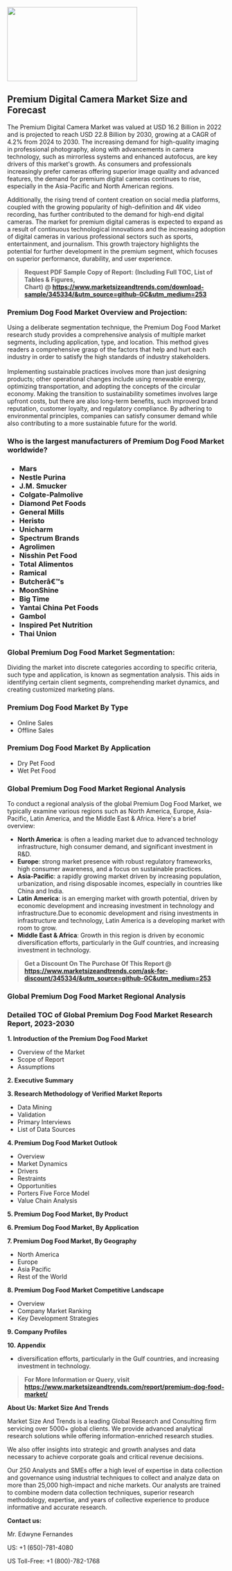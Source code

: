 <p><img class="alignnone size-medium wp-image-20088" src="https://ffe5etoiles.com/wp-content/uploads/2024/12/MST1-300x171.png" alt="" width="300" height="171" /></p><h2>Premium Digital Camera Market Size and Forecast</h2><p>The Premium Digital Camera Market was valued at USD 16.2 Billion in 2022 and is projected to reach USD 22.8 Billion by 2030, growing at a CAGR of 4.2% from 2024 to 2030. The increasing demand for high-quality imaging in professional photography, along with advancements in camera technology, such as mirrorless systems and enhanced autofocus, are key drivers of this market's growth. As consumers and professionals increasingly prefer cameras offering superior image quality and advanced features, the demand for premium digital cameras continues to rise, especially in the Asia-Pacific and North American regions.</p><p>Additionally, the rising trend of content creation on social media platforms, coupled with the growing popularity of high-definition and 4K video recording, has further contributed to the demand for high-end digital cameras. The market for premium digital cameras is expected to expand as a result of continuous technological innovations and the increasing adoption of digital cameras in various professional sectors such as sports, entertainment, and journalism. This growth trajectory highlights the potential for further development in the premium segment, which focuses on superior performance, durability, and user experience.</p></p><blockquote id="" class=""><strong>Request PDF Sample Copy of Report: (Including Full TOC, List of Tables &amp; Figures, Chart)&nbsp;@&nbsp;<strong><a href="https://www.marketsizeandtrends.com/download-sample/345334/&utm_source=github-GC&utm_medium=253" target="_blank">https://www.marketsizeandtrends.com/download-sample/345334/&utm_source=github-GC&utm_medium=253</a></strong></strong></blockquote><h3 id="" class="">Premium Dog Food Market&nbsp;Overview and Projection:</h3><p id="" class="">Using a deliberate segmentation technique, the Premium Dog Food Market research study provides a comprehensive analysis of multiple market segments, including application, type, and location. This method gives readers a comprehensive grasp of the factors that help and hurt each industry in order to satisfy the high standards of industry stakeholders. <br /> <br />Implementing sustainable practices involves more than just designing products; other operational changes include using renewable energy, optimizing transportation, and adopting the concepts of the circular economy. Making the transition to sustainability sometimes involves large upfront costs, but there are also long-term benefits, such improved brand reputation, customer loyalty, and regulatory compliance. By adhering to environmental principles, companies can satisfy consumer demand while also contributing to a more sustainable future for the world.</p><h3 id="" class="">Who is the largest manufacturers of&nbsp;Premium Dog Food Market worldwide?</h3><h3 class=""><p><ul><li>Mars </li><li> Nestle Purina </li><li> J.M. Smucker </li><li> Colgate-Palmolive </li><li> Diamond Pet Foods </li><li> General Mills </li><li> Heristo </li><li> Unicharm </li><li> Spectrum Brands </li><li> Agrolimen </li><li> Nisshin Pet Food </li><li> Total Alimentos </li><li> Ramical </li><li> Butcherâ€™s </li><li> MoonShine </li><li> Big Time </li><li> Yantai China Pet Foods </li><li> Gambol </li><li> Inspired Pet Nutrition </li><li> Thai Union</li></ul></p></h3><h3 id="" class="">Global&nbsp;Premium Dog Food Market Segmentation:</h3><p id="" class="">Dividing the market into discrete categories according to specific criteria, such type and application, is known as segmentation analysis. This aids in identifying certain client segments, comprehending market dynamics, and creating customized marketing plans.</p><h3 id="" class="">Premium Dog Food Market&nbsp;By Type</h3><p><p><ul><li>Online Sales</li><li> Offline Sales</p></li></ul></p></p><h3 id="" class="">Premium Dog Food Market&nbsp;By Application</h3><p class=""><p><ul><li>Dry Pet Food</li><li> Wet Pet Food</li></ul></p></p><h3 id="" class="">Global Premium Dog Food Market Regional Analysis</h3><p id="" class="">To conduct a regional analysis of the global Premium Dog Food Market, we typically examine various regions such as North America, Europe, Asia-Pacific, Latin America, and the Middle East &amp; Africa. Here's a brief overview:</p><ul><li><strong>North America</strong>: is often a leading market due to advanced technology infrastructure, high consumer demand, and significant investment in R&amp;D.</li><li><strong>Europe</strong>: strong market presence with robust regulatory frameworks, high consumer awareness, and a focus on sustainable practices.</li><li><strong>Asia-Pacific</strong>: a rapidly growing market driven by increasing population, urbanization, and rising disposable incomes, especially in countries like China and India.</li><li><strong>Latin America</strong>: is an emerging market with growth potential, driven by economic development and increasing investment in technology and infrastructure.Due to economic development and rising investments in infrastructure and technology, Latin America is a developing market with room to grow.</li><li><strong>Middle East &amp; Africa</strong>: Growth in this region is driven by economic diversification efforts, particularly in the Gulf countries, and increasing investment in technology.</li></ul><blockquote id="" class=""><strong>Get a Discount On The Purchase Of This Report @ <strong><a href="https://www.marketsizeandtrends.com/ask-for-discount/345334/&utm_source=github-GC&utm_medium=253" target="_blank">https://www.marketsizeandtrends.com/ask-for-discount/345334/&utm_source=github-GC&utm_medium=253</a></strong></strong></blockquote><h3 id="" class="">Global Premium Dog Food Market Regional Analysis</h3><h3 id="" class="">Detailed TOC of Global Premium Dog Food Market Research Report, 2023-2030</h3><p id="" class=""><strong>1. Introduction of the Premium Dog Food Market</strong></p><ul><li>Overview of the Market</li><li>Scope of Report</li><li>Assumptions</li></ul><p id="" class=""><strong>2. Executive Summary</strong></p><p id="" class=""><strong>3. Research Methodology of Verified Market Reports</strong></p><ul><li>Data Mining</li><li>Validation</li><li>Primary Interviews</li><li>List of Data Sources</li></ul><p id="" class=""><strong>4. Premium Dog Food Market Outlook</strong></p><ul><li>Overview</li><li>Market Dynamics</li><li>Drivers</li><li>Restraints</li><li>Opportunities</li><li>Porters Five Force Model</li><li>Value Chain Analysis</li></ul><p id="" class=""><strong>5. Premium Dog Food Market, By Product</strong></p><p id="" class=""><strong>6. Premium Dog Food Market, By Application</strong></p><p id="" class=""><strong>7. Premium Dog Food Market, By Geography</strong></p><ul><li>North America</li><li>Europe</li><li>Asia Pacific</li><li>Rest of the World</li></ul><p id="" class=""><strong>8. Premium Dog Food Market Competitive Landscape</strong></p><ul><li>Overview</li><li>Company Market Ranking</li><li>Key Development Strategies</li></ul><p id="" class=""><strong>9. Company Profiles</strong></p><p id="" class=""><strong>10. Appendix</strong></p><ul><li>diversification efforts, particularly in the Gulf countries, and increasing investment in technology.</li></ul><blockquote id="" class=""><strong>For More Information or Query, visit <strong><strong><a href="https://www.marketsizeandtrends.com/report/premium-dog-food-market/" target="_blank">https://www.marketsizeandtrends.com/report/premium-dog-food-market/</a></strong></strong></strong></blockquote><p id="" class=""><strong>About Us: Market Size And Trends</strong></p><p id="" class="">Market Size And Trends is a leading Global Research and Consulting firm servicing over 5000+ global clients. We provide advanced analytical research solutions while offering information-enriched research studies.</p><p id="" class="">We also offer insights into strategic and growth analyses and data necessary to achieve corporate goals and critical revenue decisions.</p><p id="" class="">Our 250 Analysts and SMEs offer a high level of expertise in data collection and governance using industrial techniques to collect and analyze data on more than 25,000 high-impact and niche markets. Our analysts are trained to combine modern data collection techniques, superior research methodology, expertise, and years of collective experience to produce informative and accurate research.</p><p id="" class=""><strong>Contact us:</strong></p><p id="" class="">Mr. Edwyne Fernandes</p><p id="" class="">US: +1 (650)-781-4080</p><p id="" class="">US Toll-Free: +1 (800)-782-1768</p>
